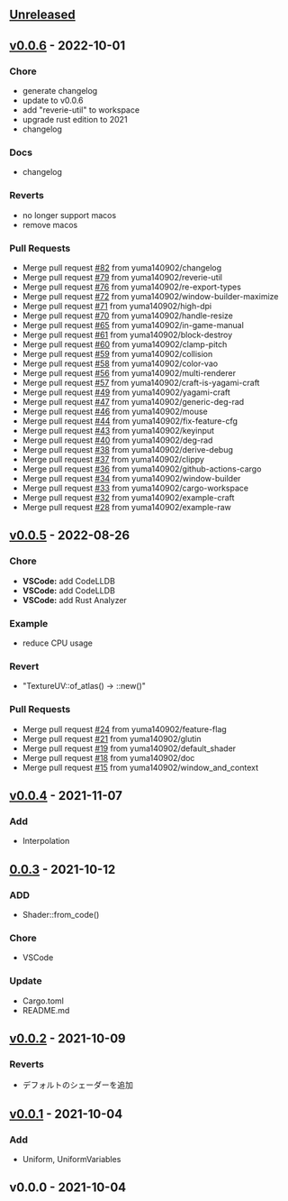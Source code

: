 <a name="unreleased"></a>
## [Unreleased]


<a name="v0.0.6"></a>
## [v0.0.6] - 2022-10-01
### Chore
- generate changelog
- update to v0.0.6
- add "reverie-util" to workspace
- upgrade rust edition to 2021
- changelog

### Docs
- changelog

### Reverts
- no longer support macos
- remove macos

### Pull Requests
- Merge pull request [#82](https://github.com/yuma140902/Reverie/issues/82) from yuma140902/changelog
- Merge pull request [#79](https://github.com/yuma140902/Reverie/issues/79) from yuma140902/reverie-util
- Merge pull request [#76](https://github.com/yuma140902/Reverie/issues/76) from yuma140902/re-export-types
- Merge pull request [#72](https://github.com/yuma140902/Reverie/issues/72) from yuma140902/window-builder-maximize
- Merge pull request [#71](https://github.com/yuma140902/Reverie/issues/71) from yuma140902/high-dpi
- Merge pull request [#70](https://github.com/yuma140902/Reverie/issues/70) from yuma140902/handle-resize
- Merge pull request [#65](https://github.com/yuma140902/Reverie/issues/65) from yuma140902/in-game-manual
- Merge pull request [#61](https://github.com/yuma140902/Reverie/issues/61) from yuma140902/block-destroy
- Merge pull request [#60](https://github.com/yuma140902/Reverie/issues/60) from yuma140902/clamp-pitch
- Merge pull request [#59](https://github.com/yuma140902/Reverie/issues/59) from yuma140902/collision
- Merge pull request [#58](https://github.com/yuma140902/Reverie/issues/58) from yuma140902/color-vao
- Merge pull request [#56](https://github.com/yuma140902/Reverie/issues/56) from yuma140902/multi-renderer
- Merge pull request [#57](https://github.com/yuma140902/Reverie/issues/57) from yuma140902/craft-is-yagami-craft
- Merge pull request [#49](https://github.com/yuma140902/Reverie/issues/49) from yuma140902/yagami-craft
- Merge pull request [#47](https://github.com/yuma140902/Reverie/issues/47) from yuma140902/generic-deg-rad
- Merge pull request [#46](https://github.com/yuma140902/Reverie/issues/46) from yuma140902/mouse
- Merge pull request [#44](https://github.com/yuma140902/Reverie/issues/44) from yuma140902/fix-feature-cfg
- Merge pull request [#43](https://github.com/yuma140902/Reverie/issues/43) from yuma140902/keyinput
- Merge pull request [#40](https://github.com/yuma140902/Reverie/issues/40) from yuma140902/deg-rad
- Merge pull request [#38](https://github.com/yuma140902/Reverie/issues/38) from yuma140902/derive-debug
- Merge pull request [#37](https://github.com/yuma140902/Reverie/issues/37) from yuma140902/clippy
- Merge pull request [#36](https://github.com/yuma140902/Reverie/issues/36) from yuma140902/github-actions-cargo
- Merge pull request [#34](https://github.com/yuma140902/Reverie/issues/34) from yuma140902/window-builder
- Merge pull request [#33](https://github.com/yuma140902/Reverie/issues/33) from yuma140902/cargo-workspace
- Merge pull request [#32](https://github.com/yuma140902/Reverie/issues/32) from yuma140902/example-craft
- Merge pull request [#28](https://github.com/yuma140902/Reverie/issues/28) from yuma140902/example-raw


<a name="v0.0.5"></a>
## [v0.0.5] - 2022-08-26
### Chore
- **VSCode:** add CodeLLDB
- **VSCode:** add CodeLLDB
- **VSCode:** add Rust Analyzer

### Example
- reduce CPU usage

### Revert
- "TextureUV::of_atlas() → ::new()"

### Pull Requests
- Merge pull request [#24](https://github.com/yuma140902/Reverie/issues/24) from yuma140902/feature-flag
- Merge pull request [#21](https://github.com/yuma140902/Reverie/issues/21) from yuma140902/glutin
- Merge pull request [#19](https://github.com/yuma140902/Reverie/issues/19) from yuma140902/default_shader
- Merge pull request [#18](https://github.com/yuma140902/Reverie/issues/18) from yuma140902/doc
- Merge pull request [#15](https://github.com/yuma140902/Reverie/issues/15) from yuma140902/window_and_context


<a name="v0.0.4"></a>
## [v0.0.4] - 2021-11-07
### Add
- Interpolation


<a name="0.0.3"></a>
## [0.0.3] - 2021-10-12
### ADD
- Shader::from_code()

### Chore
- VSCode

### Update
- Cargo.toml
- README.md


<a name="v0.0.2"></a>
## [v0.0.2] - 2021-10-09
### Reverts
- デフォルトのシェーダーを追加


<a name="v0.0.1"></a>
## [v0.0.1] - 2021-10-04
### Add
- Uniform, UniformVariables


<a name="v0.0.0"></a>
## v0.0.0 - 2021-10-04

[Unreleased]: https://github.com/yuma140902/Reverie/compare/v0.0.6...HEAD
[v0.0.6]: https://github.com/yuma140902/Reverie/compare/v0.0.5...v0.0.6
[v0.0.5]: https://github.com/yuma140902/Reverie/compare/v0.0.4...v0.0.5
[v0.0.4]: https://github.com/yuma140902/Reverie/compare/0.0.3...v0.0.4
[0.0.3]: https://github.com/yuma140902/Reverie/compare/v0.0.2...0.0.3
[v0.0.2]: https://github.com/yuma140902/Reverie/compare/v0.0.1...v0.0.2
[v0.0.1]: https://github.com/yuma140902/Reverie/compare/v0.0.0...v0.0.1
